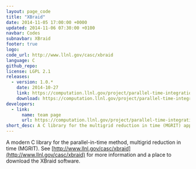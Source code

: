 ```yaml
---
layout: page_code
title: "XBraid"
date: 2014-11-05 17:00:00 +0000
updated: 2014-11-06 07:30:00 +0100
navbar: Codes
subnavbar: XBraid
footer: true
logo: 
code_url: http://www.llnl.gov/casc/xbraid
language: C
github_repo: 
license: LGPL 2.1
releases:
  - version: 1.0.*
    date: 2014-10-27
    link: https://computation.llnl.gov/project/parallel-time-integration/software.php
    download: https://computation.llnl.gov/project/parallel-time-integration/software.php
developers: 
  - link:
      name: team page
      url: https://computation.llnl.gov/project/parallel-time-integration/team.php
short_desc: A C library for the multigrid reduction in time (MGRIT) approach.
---
```


A modern C library for the parallel-in-time method, multigrid reduction in time 
(MGRIT).
See [http://www.llnl.gov/casc/xbraid](http://www.llnl.gov/casc/xbraid) for more 
information and a place to download the XBraid software.
